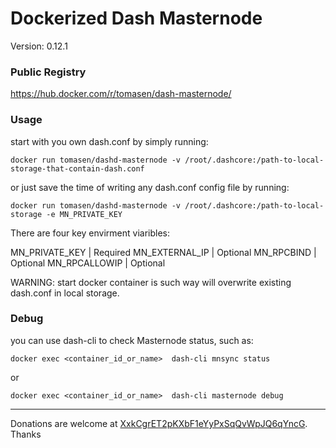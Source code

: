 # Dockerized Dash Masternode

Version: 0.12.1


### Public Registry

https://hub.docker.com/r/tomasen/dash-masternode/

### Usage

start with you own dash.conf by simply running:

`docker run tomasen/dashd-masternode -v /root/.dashcore:/path-to-local-storage-that-contain-dash.conf`

or just save the time of writing any dash.conf config file by running:

`docker run tomasen/dashd-masternode -v /root/.dashcore:/path-to-local-storage -e MN_PRIVATE_KEY`

There are four key envirment viaribles:

MN_PRIVATE_KEY | Required
MN_EXTERNAL_IP | Optional
MN_RPCBIND     | Optional
MN_RPCALLOWIP  | Optional

WARNING: start docker container is such way will overwrite existing dash.conf in local storage.

### Debug

you can use dash-cli to check Masternode status, such as:

`docker exec <container_id_or_name>  dash-cli mnsync status`

or

`docker exec <container_id_or_name>  dash-cli masternode debug`

* * *
Donations are welcome at [XxkCgrET2pKXbF1eYyPxSqQvWpJQ6qYncG](https://chainz.cryptoid.info/drk/search.dws?q=XxkCgrET2pKXbF1eYyPxSqQvWpJQ6qYncG). Thanks
